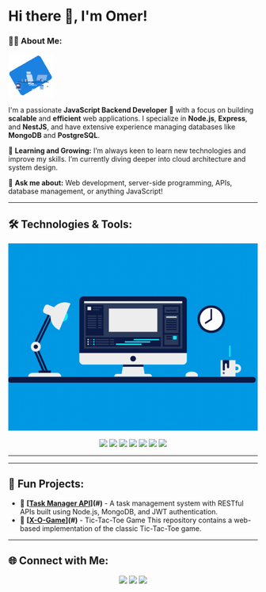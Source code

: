 
# Hi there 👋, I'm Omer!





### 👨‍💻 About Me:

<img src="https://github.com/OmerAlfiel/omerAlfiel/blob/main/Animation%20-%201730619931598.gif" width="90" />

I'm a passionate **JavaScript Backend Developer** 🚀 with a focus on building **scalable** and **efficient** web applications. I specialize in **Node.js**, **Express**, and **NestJS**, and have extensive experience managing databases like **MongoDB** and **PostgreSQL**.

🌱 **Learning and Growing:** I’m always keen to learn new technologies and improve my skills. I’m currently diving deeper into cloud architecture and system design.

💬 **Ask me about:** Web development, server-side programming, APIs, database management, or anything JavaScript!

---


## 🛠️ Technologies & Tools:
<div align="center">
  <img src="https://github.com/OmerAlfiel/omerAlfiel/blob/main/b44bcdce3c081cbb93513403ad129b7e.gif" width="600" />
</div>
 
<div align="center">
  <p>
      <img src="https://img.shields.io/badge/Node.js-43853D?style=for-the-badge&logo=node-dot-js&logoColor=white" />
      <img src="https://img.shields.io/badge/Express.js-404D59?style=for-the-badge" />
      <img src="https://img.shields.io/badge/NestJS-E0234E?style=for-the-badge&logo=nestjs&logoColor=white" />
      <img src="https://img.shields.io/badge/MongoDB-4EA94B?style=for-the-badge&logo=mongodb&logoColor=white" />
      <img src="https://img.shields.io/badge/PostgreSQL-316192?style=for-the-badge&logo=postgresql&logoColor=white" />
      <img src="https://img.shields.io/badge/AWS-232F3E?style=for-the-badge&logo=amazon-aws&logoColor=white" />
      <img src="https://img.shields.io/badge/GitHub-181717?style=for-the-badge&logo=github&logoColor=white" />
  </p>
</div>

---

---

## 🎯 Fun Projects:

- 📝 **[[Task Manager API](https://github.com/OmerAlfiel/Task-Manager-API)](#)** - A task management system with RESTful APIs built using Node.js, MongoDB, and JWT authentication.
- 📝 **[[X-O-Game](https://github.com/OmerAlfiel/X-O-Game)](#)** - Tic-Tac-Toe Game This repository contains a web-based implementation of the classic Tic-Tac-Toe game.


---


## 🌐 Connect with Me:
<p align="center">
  <a href="https://linkedin.com/in/omer.al7labe.oa@gmail.com"><img src="https://img.shields.io/badge/LinkedIn-blue?style=for-the-badge&logo=linkedin" /></a>
  <a href="mailto:omer.al7labe.oa@gmail.com"><img src="https://img.shields.io/badge/Email-D14836?style=for-the-badge&logo=gmail&logoColor=white" /></a>
  <a href="https://www.upwork.com/freelancers/~yourUpworkProfileID">
  <img src="https://img.shields.io/badge/Upwork-blue?style=for-the-badge&logo=upwork" />
</a>

</p>



